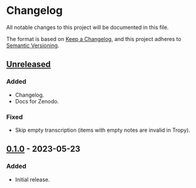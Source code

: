 # Changelog

All notable changes to this project will be documented in this file.

The format is based on [Keep a Changelog](https://keepachangelog.com/en/1.0.0/),
and this project adheres to [Semantic Versioning](https://semver.org/spec/v2.0.0.html).

## [Unreleased]

### Added

- Changelog.
- Docs for Zenodo.

### Fixed

- Skip empty transcription (items with empty notes are invalid in Tropy).

## [0.1.0] - 2023-05-23

### Added

- Initial release.

[unreleased]: https://github.com/RISE-UNIBAS/metagrapho-tropy/compare/v0.1.0...HEAD
[0.1.0]: https://github.com/RISE-UNIBAS/metagrapho-tropy/releases/tag/v0.1.0